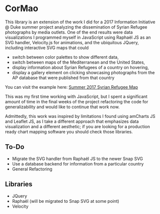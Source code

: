 # CorMao

This library is an extension of the work I did for a 2017 Information Initiative @ Duke summer project analyzing the dissemination of Syrian Refugee photographs by media outlets. One of the end results were data visualizations I programmed myself in JavaScript using Raphaël JS as an SVG handler, Velocity.js for animations, and the ubiquitous JQuery, including interactive SVG maps that could 

* switch between color palettes to show different data, 
* switch between maps of the Mediterranean and the United States,
* display information about Syrian Refugees of a country on hovering,
* display a gallery element on clicking showcasing photographs from the AP database that were published from that country

You can visit the example here: [Summer 2017 Syrian Refugee Map](https://ortega-alejandro.github.io/syrian-refugee-crisis-project/map.html)

This was my first time working with JavaScript, but I spent a significant amount of time in the final weeks of the project refactoring the code for generalizability and would like to continue that work now. 

Admittedly, this work was inspired by limitations I found using amCharts JS and Leaflet JS, as I take a different approach that emphasizes data visualization and a different aesthetic; if you are looking for a production ready chart mapping software you should check those libraries.

## To-Do
* Migrate the SVG handler from Raphaël JS to the newer Snap SVG 
* Use a database backend for information from a particular country
* General Refactoring

## Libraries
* JQuery
* Raphaël (will be migrated to Snap SVG at some point)
* Velocity
